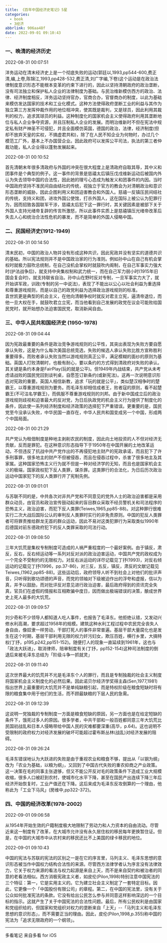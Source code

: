 ```yaml
---
title: 《百年中国经济史笔记》5星
categories:
  - book
  - 3经济
abbrlink: 906aa48f
date: 2022-09-01 09:10:43
---
```



###   一、晚清的经济历史  

  2022-08-31 00:07:51  

  洋务运动在清末经济史上是一个彻底失败的运动(郭廷以,1993,pp544-600,费正清,编,上卷,陈锦江,1993,pp428-532,费正清,刘广字编,下卷)这个运动是在政治法律制度意识形态不能根本变革的约束下进行的，因此以坚持清朝政府的政治垄断，没有司法独立和保护私人企业的法律制度为基础。与民治维新模仿西方的政治、法律、经济制度相反，洋务运动坚持官办，官商合办，官督商办的制度，以此为基础来模仿发达国家的技术和工业化模式。这种方法使得政府垄断工业的利益与其作为独立第三方发挥仲裁作用的地位相冲突，使其既是裁判，又是球员，因此利用其裁判的权力，追求其球员的利益。这种制度化的国家机会主义使得政府利用其垄断地位与私人企业争夺资源，并且压制私人企业的发展。而明治维新时不但在宪法中规定私有财产神圣不可侵犯，并且全面模仿英国，德国的政治，法律，经济制度(但却不放弃天皇的实权，不搞虚君共和)，除了在人民不知企业为何物时，办过几个模范工厂外，基本上不办国营企业。因此政府可以发挥公平司法，执法的第三者仲裁功能，私人企业得以蓬勃发展起来。  

  2022-08-31 00:10:52  

  首先清朝末年很多清政府与外国的冲突在很大程度上是清政府自取其辱，其中义和团事件是个典型的例子。这一事件的背景是慈禧太后镇压戊戌维新运动后被国内外认为失去领导中国的合法性，因此她的理亏心态成为触发义和团事件的内因。当时中国政府坚持不准民间自由结社的传统，视独立于官方的教会为对清朝政治和意识形态垄断的威胁，因此企图利用义和团迫害教会和外国人。慈禧一反镇压民间结社的传统，支持义和团，进攻外国公使馆，打杀外国人，这在国际上被公认为犯罪行为，因而招致各国联军干涉，慈禧太后犯下这一罪行时，其关键因素是被部下关于外国人支持光绪帝复辟的传言所激怒，所以此事件实质上是慈禧镇压光绪帝改革后失去人心和统治合法性危机的暴发，而不是简单的外国人侵略中国。  



###   二、民国经济史(1912-1949)  

  2022-08-31 00:14:50  

  清末民初，中国的政治人物并没有形成这种共识，因此宪政并没有坚实的道德共识的基础。所以宪法规则并不是中国政治家的行为准则。例如孙中山在自己有机会掌权时就极力鼓吹总统制，在自己没机会掌权时就鼓吹内阁制，在自己军事实力强大时(护法战争后)，就支持中央集权制和武力统一，而在自己军力弱小时(1915年旧国会复会时)，就支持联省自治。孙中山在野时反对专制，一旦军事实力大了，就开始讲军政，训政(专制的另一中说法)，表现了不能出以公心以社会利益为重选择和尊重游戏规则，而是以自己的政党利益为选择政治游戏规则的标准。  
  袁世凯更是典型的机会主义，在他向清朝争权时就反对君主立宪，逼清帝退位，而他一旦大权在手，就鼓吹君立立宪，而当他看到自己发展的政党在议会可能败给国民党时，就开始想办法迫害国民党，取消新闻自由。  



###   三、中华人民共和国经济史 (1950-1978)  

  2022-08-31 09:04:44  

  因为宪政最重要的条件是政治竞争游戏规则的公平性，其突出表现为失败方要自愿承认失败，这是为什么每次美国总统竞选，失败的候选人承认失败比胜方宣称胜利重要得多。而败者承认失败当然以游戏规则真正公平，满足模糊的面纱的原则为基础。英国人打败清朝时，也极有耐心，要以条约的方式得到清政府对失败的承认。其关键是条约本身是FairPlay(玩的就是公平)。但1949年内战结束，共产党从未考虑请战败的国民党回到谈判桌，自愿签订新条约(或新宪法)。这再一次说明意识形态对宪政的重要。英国人相信新教，追求「玩的就是公平」，类似楚汉相争时的楚霸王，以尊重游戏规则为要务。而毛泽东却相信成者王，败者寇的原则，看不起楚霸王(不可沽名学霸王)，而佩服不尊重游戏规则的刘邦。由于新中国成立后的政治游戏规则歧视和迫害最大的反对党，为日后执政党的机会主义行为提供了制度化的条件，因此使一系列经济制度和经济政策的选择犯下严重错误。更重要的是，国民党至今没承认失败，中华民国一直存在，中华人民共和国变成另一个中国，形成两个中国局面。  

  2022-08-31 00:21:29  

  共产党认为租佃制度是种地主剥削农民的制度，因此向土地投资的人不但对经济无贡献，反而是罪犯。在这种意识形态指导下于1950年在中国开展的土地改革运动，不但违反了抗战中共产党作出的不再侵犯地主财产的宪政承诺，而且犯下了许多刑事罪，很多地主的财产不但被侵吞，而且在侵吞过程中，杀害了很多地主及其家属。这种国家恐怖主义行为就不但是一种对经济学的无知，而且也是国家机会主义的极端，国家政权犯下反人类罪，谋杀罪。这类罪行的合法化，为日后历次政治运动中国家犯下的反人类罪行开了宪制先例。  

  2022-08-31 09:01:01  

  与苏联不同的是，中共各次对非共产党和不同意见的党外人士的政治迫害都是采用群众动员，由官员和政治宣传鼓动起来的盲目群众采取不经员警机关和司法程序的恐怖主义，政治迫害，而犯下反人类罪(Teiwes,1965,pp85-88)。对这种罪行很难实行二次大战后国际公认的审判反人类罪时实行的非免责原则。中国的犯反人类罪者可将罪责推给群龙无首的群众运动，因此不易对这类犯罪行为采取类似1990年后德国对前东德政府犯下的反人类罪采取的司法行动。  

  2022-08-31 09:08:50  

  三年大饥荒是集权专制制度可造成的人祸严重程度的一个最好案例。由于镇反，肃反，反右，反右倾运动等一系列对反对派的政治迫害运动，中国共产党的政权成为一个完全不受制约的无限权力。对反右派运动的详尽记载见丁抒(1993)，对反右倾运动的记载见丁抒(1996，pp.37-86)，对三反，五反，镇反，肃反的文献记载见Teiwes,(1962,pp85-88)。这些运动后，政府领导人听不到社会上对他们的批评声音，只听得到歌功颂德的声音，而党的领袖对下级被迫作出的浮夸和虚报，信以为真，并予以鼓励，而对批评反对意见进行政治迫害，最后政府得到的资讯完全失真，官员们在虚假的情报和互相欺骗中度日，因而做出极端错误的决策，酿成世界史上死人最多的大饥荒。  

  2022-08-31 09:09:57  

  刘少奇和不少领导人都知道人吃人事件，也报告了毛泽东。他拒绝认错，又发动兴修水利高潮，要求超过1958年的规模。建筑这种水利工程过程中农民完全丧失人身自由，像奴隶一样劳动，干部打死人的事件非常普遍。基层干部大量腐化也是发生在这个时期，基层干部利用无限的权力奸污妇女，欺压百姓，横行乡里，大搞特权(丁抒，p195,p242,pp151-152)。随便打人的现象一直延续到1961年，这也与「政法大跃进」，取消律师，陪审制度有关(丁抒，pp152-154)这种司法制度的倒退后来被毛泽东总结为「阶级斗争一抓就灵」  

  2022-08-31 09:11:40  

  这次世界最大的饥荒并不光是毛泽东个人的罪行，而且是专制独裁的社会主义制度将国家机会主义制度化的必然后果。因此诺贝尔经济学奖得主森(Sen,1977,1981)指出世界上最重要的大饥荒并不是单纯缺粮引起，而是特权阶级在粮食短缺时将有限的粮食集中用于他们的生活，而不顾最缺粮的下层人民的急需。  

  2022-08-31 09:12:39  

  这说明一党独裁的专制制度一方面是粮食短缺的原因，另一方面也是在给定短缺的条件下，饿死过多人的原因。很多学者，中共干部和一般百姓都同意三年大饥荒比民国初战乱和日本人侵略带给中国人民的灾难都要深重(高华，p.64)。这也说明不受限制的政府权力对经济发展的破坏可能超过霍布斯丛林(战乱)对经济发展的阻碍。  

  2022-08-31 09:26:24  

  毛泽东错误地认为大跃进的失败是由于重视农业和粮食不够，提出从「以钢为纲」改为「农业为基础，以粮为纲」，又回到了中国古代失败的重农抑商之产业政策。这一决策在毛的同事主张退够，但又不能公开反对毛的政策条件下造成工业大规模收缩，很多人口被赶到农村，使城市化水平下降，甚至在国民产出连续下降三年后经济开始恢复时，工业产值还在下降。这后来成为毛泽东反攻倒算的一个理由，他称此为「工业下马风」(房维中,pp322-372)。  



###   四、中国的经济改革(1978-2002)  

  2022-09-01 09:06:58  

  从1954年开始生效的户籍制度极大地限制了劳动力和人力资本的自由流动。尽管近来这一制度有了改革，在大城市允许没有永久居住权的移民每年更换暂住证。但是，在中国的大城市中从农村来的移民还比不上美国的绿卡移民的地位。  

  2022-09-01 09:10:43  

  中国的宪法与苏联的宪法的区别之一是在它的序言里，马列主义、毛泽东思想的意识形态被当作中国权力结构合法性的来源。尽管西方法律学者认为序言没有法律效力，它关于权力来源的看法与权力起源是来自上天，而不是来自契约和被治者的同意的老看法相似。西方消极宪政主义者，如皮伦(Pilon,1998)特别注意中国宪法的三个特征：第一，它是实用主义的。它为建立社会主义制定了一套特定目标。因此，它更像一个「中国股份有限公司」的章程。第二，在中国的宪法里，没有关于公众如何批准宪法的条款。它没有给出公民怎么参与并同意这样影响深远的一个目标的指示。这就产生了关于中国宪法的合法性问题。最后，所有公民权利是由国家和党组织给的，但国家和党组织对权力的垄断来自「上天」--「马列主义和毛泽东思想的意识形态」，而不需要正当的理由。因此，皮伦(Pilon,1998,p.355)称中国的宪法为「追求无限政府的一个纲领」。  

---

  多看笔记 来自多看 for iOS

